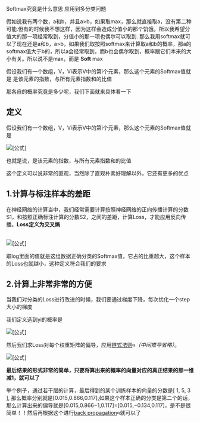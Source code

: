 Softmax究竟是什么意思   应用到多分类问题

假如说我有两个数，a和b，并且a&gt;b，如果取max，那么就直接取a，没有第二种可能.但有的时候我不想这样，因为这样会造成分值小的那个饥饿。所以我希望分值大的那一项经常取到，分值小的那一项也偶尔可以取到.
那么我用softmax就可以了现在还是a和b，a&gt;b，如果我们取按照softmax来计算取a和b的概率，那a的softmax值大于b的，所以a会经常取到，而b也会偶尔取到，概率跟它们本来的大小有关。所以说不是max，而是 <b>Soft</b> max

假设我们有一个数组，V，Vi表示V中的第i个元素，那么这个元素的Softmax值就是 是该元素的指数，与所有元素指数和的比值

 <p data-pid="mKn43rg0"> 
那各自的概率究竟是多少呢，我们下面就来具体看一下</p><h2>定义</h2><p data-pid="nnSyA8G7">假设我们有一个数组，V，Vi表示V中的第i个元素，那么这个元素的Softmax值就是 </p><img src="https://www.zhihu.com/equation?tex=S_i+%3D+%5Cfrac%7Be%5E%7BV_i%7D%7D%7B%5Csum_j%7Be%5E%7BV_j%7D%7D%7D" alt="[公式]" eeimg="1" data-formula="S_i = \frac{e^{V_i}}{\sum_j{e^{V_j}}}"><p data-pid="JIMj5ir6">也就是说，是该元素的指数，与所有元素指数和的比值</p><p data-pid="ervhx7bz">这个定义可以说非常的直观，当然除了直观朴素好理解以外，它还有更多的优点</p><h2>1.计算与标注样本的差距</h2><p data-pid="NMty9a6Y">在神经网络的计算当中，我们经常需要计算按照神经网络的正向传播计算的分数S1，和按照正确标注计算的分数S2，之间的差距，计算Loss，才能应用反向传播。<b>Loss定义为交叉熵</b></p><br><img src="https://www.zhihu.com/equation?tex=L_i%3D-log%28%5Cfrac%7Be%5E%7Bf_%7By_i%7D%7D%7D%7B%5Csum_j%7Be%5Ej%7D%7D%29" alt="[公式]" eeimg="1" data-formula="L_i=-log(\frac{e^{f_{y_i}}}{\sum_j{e^j}})"><p data-pid="QXcEIdfm">取log里面的值就是这组数据正确分类的Softmax值，它占的比重越大，这个样本的Loss也就越小，这种定义符合我们的要求</p><h2>2.计算上非常非常的方便</h2><p data-pid="OG3MvbED">当我们对分类的Loss进行改进的时候，我们要通过梯度下降，每次优化一个step大小的梯度</p><p data-pid="UZrwKnDl">我们定义选到yi的概率是</p><img src="https://www.zhihu.com/equation?tex=P_%7By_i%7D%3D%5Cfrac%7Be%5E%7Bf_%7By_i%7D%7D%7D%7B%5Csum_j%7Be%5Ej%7D%7D" alt="[公式]" eeimg="1" data-formula="P_{y_i}=\frac{e^{f_{y_i}}}{\sum_j{e^j}}"><p data-pid="_auOdB9s">然后我们求Loss对每个权重矩阵的偏导，应用<span><a data-za-not-track-link="true" href="https://www.zhihu.com/search?q=%E9%93%BE%E5%BC%8F%E6%B3%95%E5%88%99&amp;search_source=Entity&amp;hybrid_search_source=Entity&amp;hybrid_search_extra=%7B%22sourceType%22%3A%22answer%22%2C%22sourceId%22%3A139826397%7D" target="_blank" class="css-1occaib">链式法则<svg width="8px" height="8px" viewBox="0 0 15 15" class="css-ukqak1"><path d="M10.89 9.477l3.06 3.059a1 1 0 0 1-1.414 1.414l-3.06-3.06a6 6 0 1 1 1.414-1.414zM6 10a4 4 0 1 0 0-8 4 4 0 0 0 0 8z" fill="currentColor"></path></svg></a></span><i>（中间推导省略）</i>。</p><img src="https://www.zhihu.com/equation?tex=%5Cfrac%7B%5Cpartial%7BL_i%7D%7D%7B%5Cpartial%7Bf_%7By_i%7D%7D%7D%3D%5Cfrac%7B%5Cpartial%28-%5Cln%28%5Cfrac%7Be%5E%7Bf_%7By_%7Bi%7D%7D%7D%7D%7B%5Csum_%7Bj%7De%5E%7B%7Bj%7D%7D%7D%29%29%7D%7B%5Cpartial%7Bf_%7By_i%7D%7D%7D%3DP_%7Bf_%7By_i%7D%7D-1" alt="[公式]" eeimg="1" data-formula="\frac{\partial{L_i}}{\partial{f_{y_i}}}=\frac{\partial(-\ln(\frac{e^{f_{y_{i}}}}{\sum_{j}e^{{j}}}))}{\partial{f_{y_i}}}=P_{f_{y_i}}-1"><p data-pid="Gi1pp06g"><b>最后结果的形式非常的简单，只要将算出来的概率的向量对应的真正结果的那一维减1，就可以了</b></p><p data-pid="KC3Q7gLS">举个例子，通过若干层的计算，最后得到的某个训练样本的向量的分数是[ 1, 5, 3 ], 
那么概率分别就是[0.015,0.866,0.117],如果这个样本正确的分类是第二个的话，那么计算出来的偏导就是[0.015,0.866−1,0.117]=[0.015,−0.134,0.117]，是不是很简单！！然后再根据这个进行<span><a data-za-not-track-link="true" href="https://www.zhihu.com/search?q=back+propagation&amp;search_source=Entity&amp;hybrid_search_source=Entity&amp;hybrid_search_extra=%7B%22sourceType%22%3A%22answer%22%2C%22sourceId%22%3A139826397%7D" target="_blank" class="css-1occaib">back propagation<svg width="8px" height="8px" viewBox="0 0 15 15" class="css-ukqak1"><path d="M10.89 9.477l3.06 3.059a1 1 0 0 1-1.414 1.414l-3.06-3.06a6 6 0 1 1 1.414-1.414zM6 10a4 4 0 1 0 0-8 4 4 0 0 0 0 8z" fill="currentColor"></path></svg></a></span>就可以了</p></span>